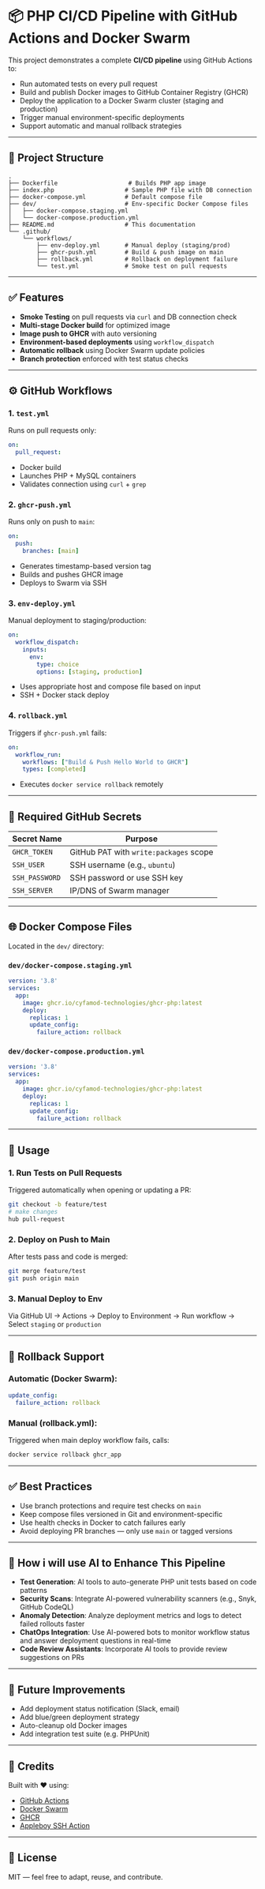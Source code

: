 # 📦 PHP CI/CD Pipeline with GitHub Actions and Docker Swarm

This project demonstrates a complete **CI/CD pipeline** using GitHub Actions to:

* Run automated tests on every pull request
* Build and publish Docker images to GitHub Container Registry (GHCR)
* Deploy the application to a Docker Swarm cluster (staging and production)
* Trigger manual environment-specific deployments
* Support automatic and manual rollback strategies

---

## 📁 Project Structure

```
.
├── Dockerfile                    # Builds PHP app image
├── index.php                    # Sample PHP file with DB connection
├── docker-compose.yml           # Default compose file
├── dev/                         # Env-specific Docker Compose files
│   ├── docker-compose.staging.yml
│   └── docker-compose.production.yml
├── README.md                    # This documentation
└── .github/
    └── workflows/
        ├── env-deploy.yml       # Manual deploy (staging/prod)
        ├── ghcr-push.yml        # Build & push image on main
        ├── rollback.yml         # Rollback on deployment failure
        └── test.yml             # Smoke test on pull requests
```

---

## ✅ Features

* **Smoke Testing** on pull requests via `curl` and DB connection check
* **Multi-stage Docker build** for optimized image
* **Image push to GHCR** with auto versioning
* **Environment-based deployments** using `workflow_dispatch`
* **Automatic rollback** using Docker Swarm update policies
* **Branch protection** enforced with test status checks

---

## ⚙️ GitHub Workflows

### 1. `test.yml`

Runs on pull requests only:

```yaml
on:
  pull_request:
```

* Docker build
* Launches PHP + MySQL containers
* Validates connection using `curl` + `grep`

### 2. `ghcr-push.yml`

Runs only on push to `main`:

```yaml
on:
  push:
    branches: [main]
```

* Generates timestamp-based version tag
* Builds and pushes GHCR image
* Deploys to Swarm via SSH

### 3. `env-deploy.yml`

Manual deployment to staging/production:

```yaml
on:
  workflow_dispatch:
    inputs:
      env:
        type: choice
        options: [staging, production]
```

* Uses appropriate host and compose file based on input
* SSH + Docker stack deploy

### 4. `rollback.yml`

Triggers if `ghcr-push.yml` fails:

```yaml
on:
  workflow_run:
    workflows: ["Build & Push Hello World to GHCR"]
    types: [completed]
```

* Executes `docker service rollback` remotely

---

## 🔐 Required GitHub Secrets

| Secret Name       | Purpose                                |
| ----------------- | -------------------------------------- |
| `GHCR_TOKEN`      | GitHub PAT with `write:packages` scope |
| `SSH_USER`        | SSH username (e.g., `ubuntu`)          |
| `SSH_PASSWORD`    | SSH password or use SSH key            |
| `SSH_SERVER`      | IP/DNS of Swarm manager                |

---

## 🌐 Docker Compose Files

Located in the `dev/` directory:

### `dev/docker-compose.staging.yml`

```yaml
version: '3.8'
services:
  app:
    image: ghcr.io/cyfamod-technologies/ghcr-php:latest
    deploy:
      replicas: 1
      update_config:
        failure_action: rollback
```

### `dev/docker-compose.production.yml`

```yaml
version: '3.8'
services:
  app:
    image: ghcr.io/cyfamod-technologies/ghcr-php:latest
    deploy:
      replicas: 1
      update_config:
        failure_action: rollback
```

---

## 🚀 Usage

### 1. Run Tests on Pull Requests

Triggered automatically when opening or updating a PR:

```bash
git checkout -b feature/test
# make changes
hub pull-request
```

### 2. Deploy on Push to Main

After tests pass and code is merged:

```bash
git merge feature/test
git push origin main
```

### 3. Manual Deploy to Env

Via GitHub UI → Actions → Deploy to Environment → Run workflow → Select `staging` or `production`

---

## 🔁 Rollback Support

### Automatic (Docker Swarm):

```yaml
update_config:
  failure_action: rollback
```

### Manual (rollback.yml):

Triggered when main deploy workflow fails, calls:

```bash
docker service rollback ghcr_app
```

---

## ✅ Best Practices

* Use branch protections and require test checks on `main`
* Keep compose files versioned in Git and environment-specific
* Use health checks in Docker to catch failures early
* Avoid deploying PR branches — only use `main` or tagged versions

---

## 🤖 How i will use AI to Enhance This Pipeline

* **Test Generation**: AI tools to auto-generate PHP unit tests based on code patterns
* **Security Scans**: Integrate AI-powered vulnerability scanners (e.g., Snyk, GitHub CodeQL)
* **Anomaly Detection**: Analyze deployment metrics and logs to detect failed rollouts faster
* **ChatOps Integration**: Use AI-powered bots to monitor workflow status and answer deployment questions in real-time
* **Code Review Assistants**: Incorporate AI tools to provide review suggestions on PRs

---

## 📣 Future Improvements

* Add deployment status notification (Slack, email)
* Add blue/green deployment strategy
* Auto-cleanup old Docker images
* Add integration test suite (e.g. PHPUnit)

---

## 🧠 Credits

Built with ❤️ using:

* [GitHub Actions](https://github.com/features/actions)
* [Docker Swarm](https://docs.docker.com/engine/swarm/)
* [GHCR](https://ghcr.io)
* [Appleboy SSH Action](https://github.com/appleboy/ssh-action)

---

## 📄 License

MIT — feel free to adapt, reuse, and contribute.
